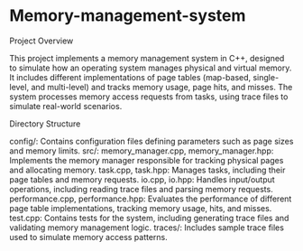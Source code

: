 # Memory-management-system

Project Overview

This project implements a memory management system in C++, designed to simulate how an operating system manages physical and virtual memory. It includes different implementations of page tables (map-based, single-level, and multi-level) and tracks memory usage, page hits, and misses. The system processes memory access requests from tasks, using trace files to simulate real-world scenarios.

Directory Structure

config/: Contains configuration files defining parameters such as page sizes and memory limits.
src/:
memory_manager.cpp, memory_manager.hpp: Implements the memory manager responsible for tracking physical pages and allocating memory.
task.cpp, task.hpp: Manages tasks, including their page tables and memory requests.
io.cpp, io.hpp: Handles input/output operations, including reading trace files and parsing memory requests.
performance.cpp, performance.hpp: Evaluates the performance of different page table implementations, tracking memory usage, hits, and misses.
test.cpp: Contains tests for the system, including generating trace files and validating memory management logic.
traces/: Includes sample trace files used to simulate memory access patterns.
